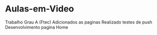 # Aulas-em-Video
Trabalho Grau A (Ftec)
Adicionados as paginas 
Realizado testes de push
Desenvolvimento pagina Home
